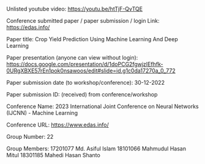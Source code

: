 Unlisted youtube video:
https://youtu.be/htTjF-QvTQE

Conference submitted paper / paper submission / login Link:
https://edas.info/

Paper title:
Crop Yield Prediction Using Machine Learning And Deep Learning

Paper presentation (anyone can view without login):
https://docs.google.com/presentation/d/1doPCG2fgwjzIEfhfk-0URgXBXE57rEn1pok0nsawoos/edit#slide=id.g1c0da17270a_0_772

Paper submission date (to workshop/conference): 30-12-2022

Paper submission ID: (received) from conference/workshop


Conference Name: 2023 International Joint Conference on Neural Networks (IJCNN) - Machine Learning

Conference URL: https://www.edas.info/

Group Number:
22

Group Members:
17201077 Md. Asiful Islam
18101066 Mahmudul Hasan Mitul
18301185 Mahedi Hasan Shanto

